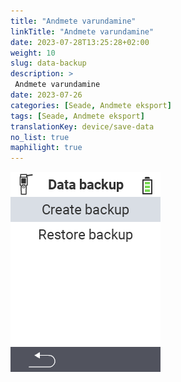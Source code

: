 ```yaml
---
title: "Andmete varundamine"
linkTitle: "Andmete varundamine"
date: 2023-07-28T13:25:28+02:00
weight: 10
slug: data-backup
description: >
 Andmete varundamine
date: 2023-07-26
categories: [Seade, Andmete eksport]
tags: [Seade, Andmete eksport]
translationKey: device/save-data
no_list: true
maphilight: true
---
```

<img src="backup.png" alt="VitalControl Andmehaldus" title="Andmehaldus" usemap="#workmap" class="maphilight" />

<map name="workmap">
  <area shape="rect" coords="2,40,238,80" alt="Loo varukoopia" title="Varukoopia loomise juhised leiate siit&#10;Hiireklõps: ava dokumentatsioon" href="/et/docs/backup/backup/">

  <area shape="rect" coords="2,80,238,120" alt="Taasta varukoopia" title="Varukoopia taastamise juhised leiate siit&#10;Hiireklõps: ava dokumentatsioon" href="/et/docs/backup/restore/">

  <area shape="rect" coords="2,282,120,319" alt="Tagasi" title="Hüppa tagasi ühe taseme võrra&#10;Hiireklõps: ava dokumentatsioon" href="/et/docs/device/data-management/">
</map>

